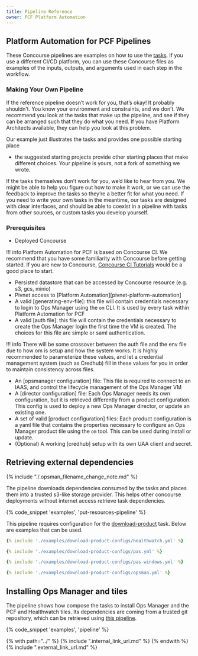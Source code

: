 ```yaml
---
title: Pipeline Reference
owner: PCF Platform Automation
---
```


##  Platform Automation for PCF Pipelines
These Concourse pipelines are examples
on how to use the [tasks](task.md). If you use a different CI/CD platform, you can use these Concourse files as examples
of the inputs, outputs, and arguments used in each step in the workflow.

### Making Your Own Pipeline

If the reference pipeline doesn’t work for you, that’s okay! It probably shouldn’t.
You know your environment and constraints, and we don’t.
We recommend you look at the tasks that make up the pipeline,
and see if they can be arranged such that they do what you need.
If you have Platform Architects available, they can help you look at this problem.

Our example just illustrates the tasks and provides one possible starting place
- the suggested starting projects provide other starting places that make different choices.
Your pipeline is yours, not a fork of something we wrote.

If the tasks themselves don’t work for you, we’d like to hear from you.
We might be able to help you figure out how to make it work,
or we can use the feedback to improve the tasks so they’re a better fit for what you need.
If you need to write your own tasks in the meantime, our tasks are designed with clear interfaces,
and should be able to coexist in a pipeline with tasks from other sources, or custom tasks you develop yourself.

### Prerequisites

* Deployed Concourse

!!! info
    Platform Automation for PCF is based on Concourse CI.
    We recommend that you have some familiarity with Concourse before getting started.
    If you are new to Concourse, [Concourse CI Tutorials](https://docs.pivotal.io/p-concourse/3-0/guides.html) would be a good place to start.

* Persisted datastore that can be accessed by Concourse resource (e.g. s3, gcs, minio)
* Pivnet access to [Platform Automation][pivnet-platform-automation]
* A valid [generating-env-file]: this file will contain credentials necessary to login to Ops Manager using the `om` CLI.
It is used by every task within Platform Automation for PCF
* A valid [auth file]: this file will contain the credentials necessary to create the Ops Manager login the first time
the VM is created. The choices for this file are simple or saml authentication.

!!! info 
    There will be some crossover between the auth file and the env file due to how om is setup and how the system works. It is highly recommended to parameterize these values, and let a credential management system (such as Credhub) fill in these values for you in order to maintain consistency across files.

* An [opsmanager configuration] file: This file is required to connect to an IAAS, and control the lifecycle management
 of the Ops Manager VM
* A [director configuration] file: Each Ops Manager needs its own configuration, but it is retrieved differently from
a product configuration. This config is used to deploy a new Ops Manager director, or update an existing one.
* A set of valid [product configuration] files: Each product configuration is a yaml file that contains the properties
necessary to configure an Ops Manager product tile using the `om` tool. This can be used during install or update.
* (Optional) A working [credhub] setup with its own UAA client and secret.



## Retrieving external dependencies

{% include "./.opsman_filename_change_note.md" %}

The pipeline downloads dependencies consumed by the tasks
and places them into a trusted s3-like storage provider.
This helps other concourse deployments without internet access
retrieve task dependencies.

{% code_snippet 'examples', 'put-resources-pipeline' %}

This pipeline requires configuration for the [download-product](task.md#download-product) task.
Below are examples that can be used.

``` yaml tab="Healthwatch"
{% include './examples/download-product-configs/healthwatch.yml' %}
```

``` yaml tab="PAS"
{% include './examples/download-product-configs/pas.yml' %}
```

``` yaml tab="PAS Windows"
{% include './examples/download-product-configs/pas-windows.yml' %}
```

``` yaml tab="OpsMan"
{% include './examples/download-product-configs/opsman.yml' %}
```

## Installing Ops Manager and tiles

The pipeline shows how compose the tasks to install Ops Manager and the PCF and Healthwatch tiles.
Its dependencies are coming from a trusted git repository,
which can be retrieved using [this pipeline](#retrieving-external-dependencies).

{% code_snippet 'examples', 'pipeline' %}

{% with path="../" %}
    {% include ".internal_link_url.md" %}
{% endwith %}
{% include ".external_link_url.md" %}

